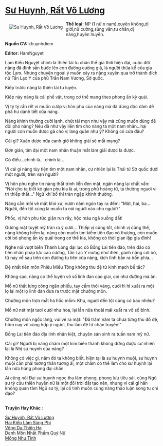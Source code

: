 <a href="https://utruyen.com/truyen/su-huynh-rat-vo-luong/16983/" title="Sư Huynh, Rất Vô Lương"><h1>Sư Huynh, Rất Vô Lương</h1></a><div style="display:table"><img align="right" style="float: left; padding: 10px;" src="https://utruyen.com/images/story/200x260/su-huynh-rat-vo-luong.jpg" alt="Sư Huynh, Rất Vô Lương"><b>Thể loại: </b>NP (1 nữ n nam),xuyên không,dị giới,nữ cường,sủng văn,tu chân,dị năng,huyền huyễn.<p></p><b>Nguồn CV: </b>khuynhdiem<p></p><b>Editor: </b>HamNguyet<p></p>Lam Kiều Nguyệt chính là thiên tài tu chân thế gia thời hiện đại, cuộc đời nàng đã định sẵn bước lên con đường cường giả, là người thừa kế của gia tộc Lam. Nhưng chuyện ngoài ý muốn xảy ra nàng xuyên qua trở thành đích nữ Tần Lạc Y của phủ Trấn Nam Vương, Sở quốc.<p></p>Kiếp trước nàng là thiên tài tu luyện.<p></p>Kiếp này nàng là cái phế vật, trong cơ thể mang theo phong ấn kỳ quái.<p></p>Vị tỷ tỷ rắn rết vì muốn cướp vị hôn phu của nàng mà đã dùng độc dâm để phá hư danh tiết của nàng.<p></p>Nàng khinh thường cười lạnh, chút tài mọn như vậy mà cũng muốn dùng để đối phó nàng? Nếu đã như vậy liền tìm cho nàng ta một nam nhân...hại người còn muốn được gả cho vị lang quân như ý? Không có cửa đâu? <p></p>Cái gì? Xuân dược nửa canh giờ không giải sẽ mất mạng?<p></p>Đơn giản, tìm đại một nam nhân thuận mắt làm giải dược là được.<p></p>Có điều...chính là... chính là... <p></p>Vì cái gì nàng tùy tiện tìm một nam nhân, cư nhiên lại là Thái tử Sở quốc dưới một người, trên vạn người?<p></p>Vị hôn phu nghe tin nàng thất trinh liền đen mặt, ngăn nàng lại chất vấn: "Nói cho ta biết kẻ gian phu kia là ai, trong phủ hoàng tử, ta thưởng ngươi vị trí thiếp thất..." Ngữ khí bố thí tràn ngập khinh thường.<p></p>Nàng cắn môi vẻ mặt khó xử, vươn năm ngón tay ra đếm: "Một, hai, ba... Ngươi, đến tột cùng là muốn ta nói người nào cho ngươi?"<p></p>Phốc, vị hôn phu tức giận run rẩy, hộc máu ngã xuống đất!<p></p>Gương mặt tuyệt mỹ tràn ra ý cười... Thiếp vị cũng tốt, chính vị cũng thế, nàng không hiếm lạ, nàng còn muốn tìm kiếm tiên đạo vô thượng, còn muốn cởi bỏ phong ấn kỳ quái trong cơ thể kia, không có thời gian lập gia đình!<p></p>Nghe nói vượt biển Thánh Long đại lục có Bồng Lai tiên đảo, trên đảo có tiên nhân pháp lực cao cường, Tần Lạc Y mừng như điên, gánh nặng cởi bỏ, từ nay về sau trên con đường tu tiên của nàng, kích tình bắn ra bốn phía...<p></p>Đệ nhất tiên môn Phiêu Miểu Tông không thu đệ tử kinh mạch bế tắc?<p></p>Không sao, nàng có thể luyện vô số linh đan cao giai, coi như đường mà ăn.<p></p>Mỗ nữ thắt lưng cõng ngân phiếu, tay cầm thỏi vàng, cười hì hì xuất ra một lọ lại một lọ linh đan đưa ra trước mặt chưởng môn.<p></p>Chưởng môn trợn mắt há hốc mồm: Khụ, ngươi đến tột cùng có bao nhiêu?<p></p>Mỗ nữ nét mặt tươi cười như hoa, lại lần nữa thoải mái xuất ra vô sổ bình.<p></p>Chưởng môn ngốc lăng, vui vẻ ra mặt: "Đã trăm năm ta chưa từng thu đồ đệ, hôm nay vô cùng hợp ý ngươi, thu làm đệ tử chân truyền!"<p></p>Bồng Lai tiên đảo địa linh nhân kiệt, chuyên sản sinh ra tuấn nam mỹ nữ. <p></p>Cái gì? Người bị nàng châm một kim biến thành không đứng được cư nhiên lại là Nhị sư huynh của nàng?<p></p>Không có việc gì, năm đó ta không biết, hiện tại là sư huynh muội, sư huynh muội cần phải tương thân tương ái, một châm có thể làm cho sư huynh lại lần nữa hùng phong đại chấn.<p></p>Ai cũng nói Đại sư huynh ngọc thụ lâm phong, phong lưu tiêu sái, cùng Ngũ sư tỷ cửu thiên huyền nữ là một đôi trời đất tạo nên, nhưng vì cái gì hắn không quan tâm Ngũ sư tỷ, lại cố tình muốn cùng nàng thảo luận song tu chi đạo?</div><p><br><b>Truyện Hay Khác :</b></p><a href="https://utruyen.com/truyen/su-huynh-rat-vo-luong/16983/" alt="Sư Huynh, Rất Vô Lương">Sư Huynh, Rất Vô Lương</a><br/><a href="https://utruyen.com/truyen/hai-kiep-lam-sung-phi/16371/" alt="Hai Kiếp Làm Sủng Phi">Hai Kiếp Làm Sủng Phi</a><br/><a href="https://github.com/quanluxury/ngontinhhot/tree/master/truyenhay/19370" alt="Võng Du Thiên Hạ">Võng Du Thiên Hạ</a><br/><a href="https://github.com/quanluxury/ngontinhhot/tree/master/truyenhay/19189" alt="Danh Môn Nhất Phẩm Quý Nữ">Danh Môn Nhất Phẩm Quý Nữ</a><br/><a href="https://www.google.ca/url?q=https%3A%2F%2Futruyen.com%2Ftruyen%2Fmong-nhu-tinh%2F19291%2F" alt="Mộng Nhu Tình">Mộng Nhu Tình</a><br/>